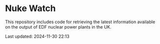 # Nuke Watch

This repository includes code for retrieving the latest information available on the output of EDF nuclear power plants in the UK.

Last updated: 2024-11-30 22:13